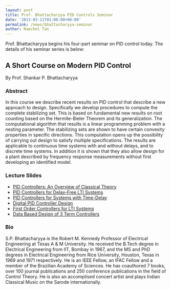 ```yaml
---
layout: post
title: Prof. Bhattacharyya PID Controls Seminar
date: '2013-03-11T01:00:00+00:00'
permalink: /news/bhattacharyya-seminar
author: Raechel Tan
---
```

Prof. Bhattacharyya begins his four-part seminar on PID control today. 
The details of his seminar series is below:

## A Short Course on Modern PID Control

By Prof. Shankar P. Bhattacharyya


### Abstract

In this course we describe recent results on PID control that describe a new approach to design. Specifically we develop procedures to compute the complete stabilizing set. This is based on fundamental new results on root counting based on the Hermite-Bieler Theorem and its generalization. The computational algorithm that results is a linear programming problem with a nesting parameter. The stabilizing sets are shown to have certain convexity properties in specific directions.  This computation opens up the possibility of carrying out design to satisfy multiple specifications. The results are applicable to continuous time systems with and without delays, and to discrete time systems. In addition it is shown that they also allow design for a plant described by frequency response measurements without first developing an identified model.


### Lecture Slides
* <a href="../assets/files/PID/modernPID1-overview.pdf" target="_new">PID Controllers: An Overview of Classical Theory</a>
* <a href="../assets/files/PID/modernPID2-lti.pdf" target="_new">PID Controllers for Delay-Free LTI Systems</a>
* <a href="../assets/files/PID/modernPID3-delay.pdf" target="_new">PID Controllers for Systems with Time-Delay</a>
* <a href="../assets/files/PID/modernPID4-digitalPID.pdf" target="_new">Digital PID Controller Design</a>
* <a href="../assets/files/PID/modernPID5-firstorder.pdf" target="_new">First Order Controllers for LTI Systems</a>
* <a href="../assets/files/PID/modernPID6-modelfree.pdf" target="_new">Data Based Design of 3 Term Controllers</a>


### Bio

S.P. Bhattacharyya is the Robert M. Kennedy Professor of Electrical Engineering at Texas A & M University. He received the B.Tech degree in Electrical Engineering from IIT, Bombay in 1967, and the MS and PhD degrees in Electrical Engineering from Rice University, Houston, Texas in 1969 and 1971 respectively. He is an IEEE Fellow, an IFAC Fellow and a member of the Brazilian Academy of Sciences. He has coauthored 7 books, over 100 journal publications and 250  conference publications in the field of Control Theory.  He is also an accomplised concert artist and plays Indian Classical Music on the Sarode internationally.

